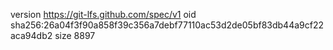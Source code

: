 version https://git-lfs.github.com/spec/v1
oid sha256:26a04f3f90a858f39c356a7debf77110ac53d2de05bf83db44a9cf22aca94db2
size 8897
